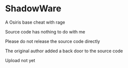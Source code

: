 # ShadowWare
A Osiris base cheat with rage

Source code has nothing to do with me

Please do not release the source code directly

The original author added a back door to the source code

Upload not yet
